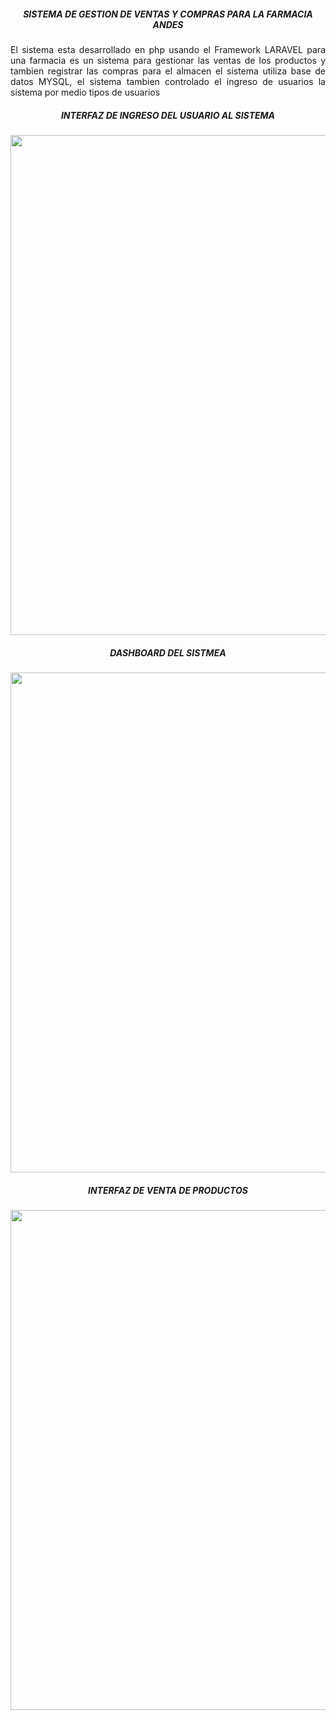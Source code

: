 <h5 align="center"><b>SISTEMA DE GESTION DE VENTAS Y COMPRAS PARA LA FARMACIA ANDES</b></h5>
<p align="justify">El sistema esta desarrollado en php usando el Framework LARAVEL para una farmacia es un sistema para gestionar las ventas de los productos y tambien registrar las compras para el almacen  el sistema utiliza base de datos MYSQL, el sistema tambien controlado el ingreso de usuarios la sistema por medio tipos de usuarios</p>
<h5 align="center"><b>INTERFAZ DE INGRESO DEL USUARIO AL SISTEMA</b></h5>
<p align="center"><img src="https://github.com/martin1030/FarmaciaAnita/blob/master/public/img/imagen1.jpg" width="800"></p>
<h5 align="center"><b>DASHBOARD DEL SISTMEA</b></h5>
<p align="center"><img src="https://github.com/martin1030/FarmaciaAnita/blob/master/public/img/imagen2.jpg" width="800"></p>
<h5 align="center"><b>INTERFAZ DE VENTA DE PRODUCTOS</b></h5>
<p align="center"><img src="https://github.com/martin1030/FarmaciaAnita/blob/master/public/img/imagen3.jpg" width="800"></p>
